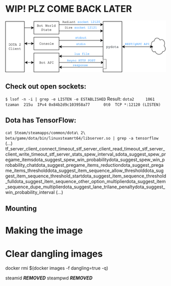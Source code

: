 # WIP! PLZ COME BACK LATER

![pydota](pydota.png)



## Check out open sockets:

`$ lsof -n -i | grep -e LISTEN -e ESTABLISHED`
Result:
`dota2     1061 tzaman  215u  IPv4 0x84b2d9c103958a77      0t0  TCP *:12120 (LISTEN)`

## Dota has TensorFlow:

`cat Steam/steamapps/common/dota\ 2\ beta/game/dota/bin/linuxsteamrt64/libserver.so | grep -a tensorflow`
(...)
tf_server_client_connect_timeout_stf_server_client_read_timeout_stf_server_client_write_timeout_stf_server_stats_spew_interval_sdota_suggest_spew_pregame_itemsdota_suggest_spew_win_probabilitydota_suggest_spew_win_probability_chatdota_suggest_pregame_items_reductiondota_suggest_pregame_items_thresholddota_suggest_item_sequence_allow_thresholddota_suggest_item_sequence_threshold_startdota_suggest_item_sequence_threshold_fulldota_suggest_item_sequence_other_option_multiplierdota_suggest_item_sequence_dupe_multiplierdota_suggest_lane_trilane_penaltydota_suggest_win_probability_interval
(...)

## Mounting 

# Making the image

# Clear dangling images



docker rmi $(docker images -f dangling=true -q)

steamid ***REMOVED***
steampwd ***REMOVED***